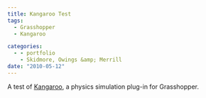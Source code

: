 ```yaml
---
title: Kangaroo Test
tags:
  - Grasshopper
  - Kangaroo

categories:
  - - portfolio
    - Skidmore, Owings &amp; Merrill
date: "2010-05-12"
---
```


A test of [Kangaroo](http://www.food4rhino.com/project/kangaroo), a physics simulation plug-in for Grasshopper.
